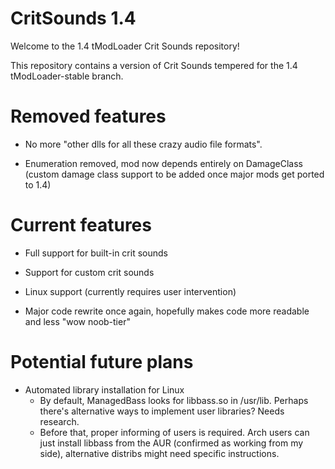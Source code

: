# CritSounds 1.4
Welcome to the 1.4 tModLoader Crit Sounds repository!

This repository contains a version of Crit Sounds tempered for the 1.4 tModLoader-stable branch.

# Removed features

- No more "other dlls for all these crazy audio file formats".
	
- Enumeration removed, mod now depends entirely on DamageClass (custom damage class support to be added once major mods get ported to 1.4)

# Current features

- Full support for built-in crit sounds

- Support for custom crit sounds

- Linux support (currently requires user intervention)

- Major code rewrite once again, hopefully makes code more readable and less "wow noob-tier"

# Potential future plans

- Automated library installation for Linux
	- By default, ManagedBass looks for libbass.so in /usr/lib. Perhaps there's alternative ways to implement user libraries? Needs research.
	- Before that, proper informing of users is required. Arch users can just install libbass from the AUR (confirmed as working from my side), alternative distribs might need specific instructions.
